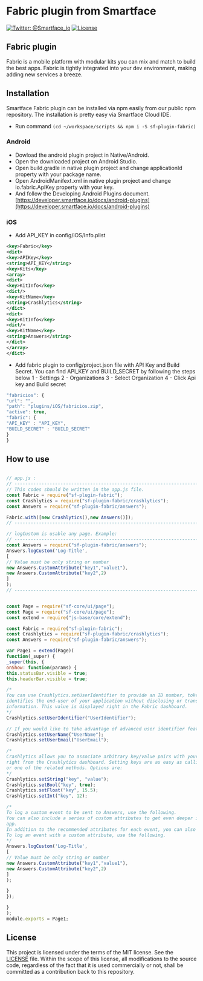 # Fabric plugin from Smartface
[![Twitter: @Smartface_io](https://img.shields.io/badge/contact-@Smartface_io-blue.svg?style=flat)](https://twitter.com/smartface_io)
[![License](https://img.shields.io/badge/license-MIT-green.svg?style=flat)](https://raw.githubusercontent.com/smartface/sf-extension-extendedlabel/master/LICENSE)

## Fabric plugin
Fabric is a mobile platform with modular kits you can mix and match to build the best apps. Fabric is tightly integrated into your dev environment, making adding new services a breeze.

## Installation
Smartface Fabric plugin can be installed via npm easily from our public npm repository. The installation is pretty easy via Smartface Cloud IDE.

- Run command `(cd ~/workspace/scripts && npm i -S sf-plugin-fabric)`

### Android
- Dowload the android plugin project in Native/Android.
- Open the downloaded project on Android Studio.
- Open build.gradle in native plugin project and change applicationId property with your package name.
- Open AndroidManifext.xml in native plugin project and change io.fabric.ApiKey property with your key.
- And follow the Developing Android Plugins document. [https://developer.smartface.io/docs/android-plugins](https://developer.smartface.io/docs/android-plugins)

### iOS
- Add API_KEY in config/iOS/Info.plist
```xml
<key>Fabric</key>
<dict>
<key>APIKey</key>
<string>API_KEY</string>
<key>Kits</key>
<array>
<dict>
<key>KitInfo</key>
<dict/>
<key>KitName</key>
<string>Crashlytics</string>
</dict>
<dict>
<key>KitInfo</key>
<dict/>
<key>KitName</key>
<string>Answers</string>
</dict>
</array>
</dict>
```
- Add fabric plugin to config/project.json file with API Key and Build Secret.
You can find API_KEY and BUILD_SECRET by following the steps below
1 - Settings
2 - Organizations
3 - Select Organization
4 - Click Api key and Build secret
```javascript
"fabricios": {
"url": "",
"path": "plugins/iOS/fabricios.zip",
"active": true,
"fabric": {
"API_KEY" : "API_KEY",
"BUILD_SECRET" : "BUILD_SECRET"
}
}
```
## How to use

```javascript

// app.js :
// ---------------------------------------------------------------------------------
// This codes should be written in the app.js file.
const Fabric = require("sf-plugin-fabric");
const Crashlytics = require("sf-plugin-fabric/crashlytics");
const Answers = require("sf-plugin-fabric/answers");

Fabric.with([new Crashlytics(),new Answers()]);
// ---------------------------------------------------------------------------------

// logCustom is usable any page. Example:
// ---------------------------------------------------------------------------------
const Answers = require("sf-plugin-fabric/answers");
Answers.logCustom('Log-Title',
[
// Value must be only string or number
new Answers.CustomAttribute("key1","value1"),
new Answers.CustomAttribute("key2",2)
]
);
// ---------------------------------------------------------------------------------


const Page = require("sf-core/ui/page");
const Page = require("sf-core/ui/page");
const extend = require("js-base/core/extend");

const Fabric = require("sf-plugin-fabric");
const Crashlytics = require("sf-plugin-fabric/crashlytics");
const Answers = require("sf-plugin-fabric/answers");

var Page1 = extend(Page)(
function(_super) {
_super(this, {
onShow: function(params) {
this.statusBar.visible = true;
this.headerBar.visible = true;

/*
You can use Crashlytics.setUserIdentifier to provide an ID number, token, or hashed value that uniquely
identifies the end-user of your application without disclosing or transmitting any of their personal
information. This value is displayed right in the Fabric dashboard.
*/
Crashlytics.setUserIdentifier("UserIdentifier");

// If you would like to take advantage of advanced user identifier features, you can additionally use both:
Crashlytics.setUserName("UserName");
Crashlytics.setUserEmail("UserEmail");

/*
Crashlytics allows you to associate arbitrary key/value pairs with your crash reports, which are viewable
right from the Crashlytics dashboard. Setting keys are as easy as calling: Crashlytics.setString(key, value)
or one of the related methods. Options are:
*/
Crashlytics.setString("key", "value");
Crashlytics.setBool("key", true);
Crashlytics.setFloat("key", 15.5);
Crashlytics.setInt("key", 12);

/*
To log a custom event to be sent to Answers, use the following.
You can also include a series of custom attributes to get even deeper insight into what’s happening in your
app.
In addition to the recommended attributes for each event, you can also add custom attributes for any event.
To log an event with a custom attribute, use the following.
*/
Answers.logCustom('Log-Title',
[
// Value must be only string or number
new Answers.CustomAttribute("key1","value1"),
new Answers.CustomAttribute("key2",2)
]
);

}
});

}
);
module.exports = Page1;
```
## License
This project is licensed under the terms of the MIT license. See the [LICENSE](https://raw.githubusercontent.com/smartface/sf-extension-extendedlabel/master/LICENSE) file. Within the scope of this license, all modifications to the source code, regardless of the fact that it is used commercially or not, shall be committed as a contribution back to this repository.

